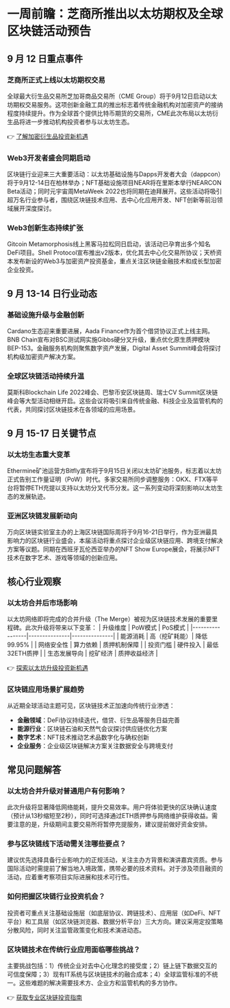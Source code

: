 # 一周前瞻：芝商所推出以太坊期权及全球区块链活动预告

## 9 月 12 日重点事件

### 芝商所正式上线以太坊期权交易
全球最大衍生品交易所芝加哥商品交易所（CME Group）将于9月12日启动以太坊期权交易服务。这项创新金融工具的推出标志着传统金融机构对加密资产的接纳程度持续提升。作为全球首个提供比特币期货的交易所，CME此次布局以太坊衍生品将进一步推动机构投资者参与以太坊生态。

👉 [了解加密衍生品投资新机遇](https://bit.ly/okx_welcome)

### Web3开发者盛会同期启动
区块链行业迎来三大重要活动：以太坊基础设施与Dapps开发者大会（dappcon）将于9月12-14日在柏林举办；NFT基础设施项目NEAR将在里斯本举行NEARCON Beta活动；同时元宇宙周MetaWeek 2022也将同期在迪拜展开。这些活动将吸引超万名行业参与者，围绕区块链技术应用、去中心化应用开发、NFT创新等前沿领域展开深度探讨。

### Web3创新生态持续扩张
Gitcoin Metamorphosis线上黑客马拉松同日启动，该活动已孕育出多个知名DeFi项目。Shell Protocol宣布推出v2版本，优化其去中心化交易所协议；天桥资本发布新设的Web3与加密资产投资基金，重点关注区块链金融技术和成长型加密企业投资。

## 9 月 13-14 日行业动态

### 基础设施升级与金融创新
Cardano生态迎来重要进展，Aada Finance作为首个借贷协议正式上线主网。BNB Chain宣布对BSC测试网实施Gibbs硬分叉升级，重点优化原生质押模块BEP-153。金融服务机构则聚焦数字资产发展，Digital Asset Summit峰会将探讨机构级加密资产解决方案。

### 全球区块链活动持续升温
莫斯科Blockchain Life 2022峰会、巴黎币安区块链周、瑞士CV Summit区块链峰会等大型活动相继开启。这些会议将吸引来自传统金融、科技企业及监管机构的代表，共同探讨区块链技术在各领域的应用场景。

## 9 月 15-17 日关键节点

### 以太坊生态重大变革
Ethermine矿池运营方Bitfly宣布将于9月15日关闭以太坊矿池服务，标志着以太坊正式告别工作量证明（PoW）时代。多家交易所同步调整服务：OKX、FTX等平台将暂停ETH充提以支持以太坊分叉代币分发。这一系列变动将深刻影响以太坊生态的发展轨迹。

### 亚洲区块链发展新动向
万向区块链实验室主办的上海区块链国际周将于9月16-21日举行，作为亚洲最具影响力的区块链行业盛会，本届活动将重点探讨企业级区块链应用、跨境支付解决方案等议题。同期在西班牙瓦伦西亚举办的NFT Show Europe展会，将展示NFT技术在数字艺术、游戏等领域的创新应用。

## 核心行业观察

### 以太坊合并后市场影响
以太坊网络即将完成的合并升级（The Merge）被视为区块链技术发展的重要里程碑。此次升级将带来以下变革：
| 升级维度        | PoW模式       | PoS模式       |
|-----------------|---------------|---------------|
| 能源消耗        | 高（挖矿耗能）| 降低99.95%    |
| 网络安全性      | 算力依赖      | 质押机制保障  |
| 投资门槛        | 硬件投入      | 最低32ETH质押 |
| 生态发展导向    | 挖矿经济      | 质押收益经济  |

👉 [探索以太坊升级投资新机遇](https://bit.ly/okx_welcome)

### 区块链应用场景扩展趋势
从近期全球活动主题可见，区块链技术正加速向传统行业渗透：
- **金融领域**：DeFi协议持续迭代，借贷、衍生品等服务日益完善
- **能源行业**：区块链石油和天然气会议探讨供应链优化方案
- **数字艺术**：NFT技术推动艺术品数字化与确权创新
- **企业服务**：企业级区块链解决方案关注数据安全与跨境支付

## 常见问题解答

### 以太坊合并升级对普通用户有何影响？
此次升级将显著降低网络能耗，提升交易效率。用户将体验更快的区块确认速度（预计从13秒缩短至2秒），同时可选择通过ETH质押参与网络维护获得收益。需要注意的是，升级期间主要交易所将暂停充提服务，建议提前做好资金安排。

### 参与区块链线下活动需关注哪些要点？
建议优先选择具备行业影响力的正规活动，关注主办方背景和演讲嘉宾资质。参与国际活动时需提前了解当地入境政策，携带必要的技术资料。对于涉及项目融资的活动，应着重考察项目实际进展和技术可行性。

### 如何把握区块链行业投资机会？
投资者可重点关注基础设施层（如底层协议、跨链技术）、应用层（如DeFi、NFT平台）和工具层（如区块链浏览器、数据分析平台）三大方向。建议采用定投策略分散风险，同时关注监管政策变化和技术演进动态。

### 区块链技术在传统行业应用面临哪些挑战？
主要挑战包括：1）传统企业对去中心化理念的接受度；2）链上链下数据交互的可信度保障；3）现有IT系统与区块链技术的融合成本；4）全球监管标准的不统一。这些难题的解决需要技术方、企业方和监管机构的多方协作。

👉 [获取专业区块链投资指南](https://bit.ly/okx_welcome)